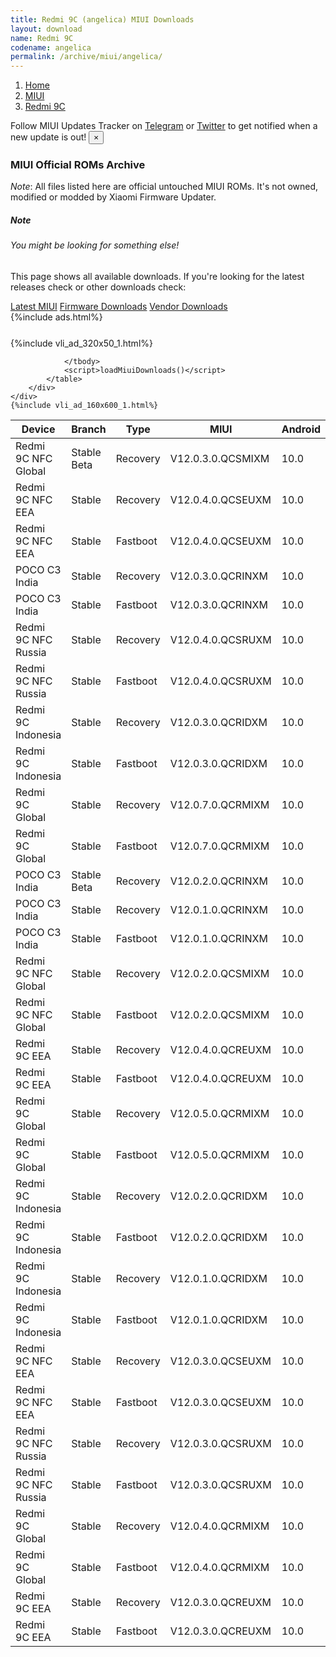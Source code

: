 ```yaml
---
title: Redmi 9C (angelica) MIUI Downloads
layout: download
name: Redmi 9C
codename: angelica
permalink: /archive/miui/angelica/
---
```

<nav aria-label="breadcrumb">
    <ol class="breadcrumb">
        <li class="breadcrumb-item"><a href="/">Home</a></li>
        <li class="breadcrumb-item"><a href="/miui/">MIUI</a></li>
        <li class="breadcrumb-item active" aria-current="page"><a href="/miui/angelica/">Redmi 9C</a></li>
    </ol>
</nav>
<div class="alert alert-primary alert-dismissible fade show" role="alert">
    Follow MIUI Updates Tracker on <a href="https://t.me/MIUIUpdatesTracker" class="alert-link">Telegram</a>
     or <a href="https://twitter.com/MiFwUpdater" class="alert-link">Twitter</a> to get notified when a new update is out!
    <button type="button" class="close" data-dismiss="alert" aria-label="Close">
        <span aria-hidden="true">&times;</span>
    </button>
</div>

### MIUI Official ROMs Archive
*Note*: All files listed here are official untouched MIUI ROMs. It's not owned, modified or modded by Xiaomi Firmware Updater.
<div class="card">
  <div class="card-body">
    <h5 class="card-title">Note</h5>
    <h6 class="card-subtitle mb-2 text-muted">You might be looking for something else!</h6>
    <p class="card-text">This page shows all available downloads.
     If you're looking for the latest releases check or other downloads check:</p>
    <a href="/miui/angelica/" class="card-link">Latest MIUI</a>
    <a href="/firmware/angelica/" class="card-link">Firmware Downloads</a>
    <a href="/vendor/angelica/" class="card-link">Vendor Downloads</a>
  </div>
</div>
{%include ads.html%}
<div class="row justify-content-center">
    <div class="col-10">
        <div class="table-responsive-md" style="margin-top: 25px;">
            {%include vli_ad_320x50_1.html%}
            <table id="miui" class="display dt-responsive nowrap compact table table-striped table-hover table-sm">
                <thead class="thead-dark">
                    <tr>
                        <th data-ref="device">Device</th>
                        <th data-ref="branch">Branch</th>
                        <th data-ref="type">Type</th>
                        <th data-ref="miui">MIUI</th>
                        <th data-ref="android">Android</th>
                        <th data-ref="size">Size</th>
                        <th data-ref="size">Date</th>
                        <th data-ref="link">Link</th>
                    </tr>
                </thead>
                <tbody>
                <tr><td>Redmi 9C NFC Global</td><td>Stable Beta</td><td>Recovery</td><td>V12.0.3.0.QCSMIXM</td><td>10.0</td><td>1.6 GB</td><td>2020-11-05</td><td><a href="/miui/angelican/stable beta/V12.0.3.0.QCSMIXM/">Download</a></td></tr>
<tr><td>Redmi 9C NFC EEA</td><td>Stable</td><td>Recovery</td><td>V12.0.4.0.QCSEUXM</td><td>10.0</td><td>1.7 GB</td><td>2020-11-04</td><td><a href="/miui/angelican/stable/V12.0.4.0.QCSEUXM/">Download</a></td></tr>
<tr><td>Redmi 9C NFC EEA</td><td>Stable</td><td>Fastboot</td><td>V12.0.4.0.QCSEUXM</td><td>10.0</td><td>3.4 GB</td><td>2020-10-28</td><td><a href="/miui/angelican/stable/V12.0.4.0.QCSEUXM/">Download</a></td></tr>
<tr><td>POCO C3 India</td><td>Stable</td><td>Recovery</td><td>V12.0.3.0.QCRINXM</td><td>10.0</td><td>1.6 GB</td><td>2020-11-03</td><td><a href="/miui/angelicain/stable/V12.0.3.0.QCRINXM/">Download</a></td></tr>
<tr><td>POCO C3 India</td><td>Stable</td><td>Fastboot</td><td>V12.0.3.0.QCRINXM</td><td>10.0</td><td>2.5 GB</td><td>2020-10-28</td><td><a href="/miui/angelicain/stable/V12.0.3.0.QCRINXM/">Download</a></td></tr>
<tr><td>Redmi 9C NFC Russia</td><td>Stable</td><td>Recovery</td><td>V12.0.4.0.QCSRUXM</td><td>10.0</td><td>1.7 GB</td><td>2020-10-30</td><td><a href="/miui/angelican/stable/V12.0.4.0.QCSRUXM/">Download</a></td></tr>
<tr><td>Redmi 9C NFC Russia</td><td>Stable</td><td>Fastboot</td><td>V12.0.4.0.QCSRUXM</td><td>10.0</td><td>3.3 GB</td><td>2020-10-28</td><td><a href="/miui/angelican/stable/V12.0.4.0.QCSRUXM/">Download</a></td></tr>
<tr><td>Redmi 9C Indonesia</td><td>Stable</td><td>Recovery</td><td>V12.0.3.0.QCRIDXM</td><td>10.0</td><td>1.7 GB</td><td>2020-10-28</td><td><a href="/miui/angelica/stable/V12.0.3.0.QCRIDXM/">Download</a></td></tr>
<tr><td>Redmi 9C Indonesia</td><td>Stable</td><td>Fastboot</td><td>V12.0.3.0.QCRIDXM</td><td>10.0</td><td>3.2 GB</td><td>2020-10-24</td><td><a href="/miui/angelica/stable/V12.0.3.0.QCRIDXM/">Download</a></td></tr>
<tr><td>Redmi 9C Global</td><td>Stable</td><td>Recovery</td><td>V12.0.7.0.QCRMIXM</td><td>10.0</td><td>1.6 GB</td><td>2020-10-28</td><td><a href="/miui/angelica/stable/V12.0.7.0.QCRMIXM/">Download</a></td></tr>
<tr><td>Redmi 9C Global</td><td>Stable</td><td>Fastboot</td><td>V12.0.7.0.QCRMIXM</td><td>10.0</td><td>3.2 GB</td><td>2020-10-24</td><td><a href="/miui/angelica/stable/V12.0.7.0.QCRMIXM/">Download</a></td></tr>
<tr><td>POCO C3 India</td><td>Stable Beta</td><td>Recovery</td><td>V12.0.2.0.QCRINXM</td><td>10.0</td><td>1.6 GB</td><td>2020-10-27</td><td><a href="/miui/angelicain/stable beta/V12.0.2.0.QCRINXM/">Download</a></td></tr>
<tr><td>POCO C3 India</td><td>Stable</td><td>Recovery</td><td>V12.0.1.0.QCRINXM</td><td>10.0</td><td>1.6 GB</td><td>2020-10-20</td><td><a href="/miui/angelicain/stable/V12.0.1.0.QCRINXM/">Download</a></td></tr>
<tr><td>POCO C3 India</td><td>Stable</td><td>Fastboot</td><td>V12.0.1.0.QCRINXM</td><td>10.0</td><td>2.5 GB</td><td>2020-08-12</td><td><a href="/miui/angelicain/stable/V12.0.1.0.QCRINXM/">Download</a></td></tr>
<tr><td>Redmi 9C NFC Global</td><td>Stable</td><td>Recovery</td><td>V12.0.2.0.QCSMIXM</td><td>10.0</td><td>1.6 GB</td><td>2020-09-24</td><td><a href="/miui/angelican/stable/V12.0.2.0.QCSMIXM/">Download</a></td></tr>
<tr><td>Redmi 9C NFC Global</td><td>Stable</td><td>Fastboot</td><td>V12.0.2.0.QCSMIXM</td><td>10.0</td><td>3.2 GB</td><td>2020-08-25</td><td><a href="/miui/angelican/stable/V12.0.2.0.QCSMIXM/">Download</a></td></tr>
<tr><td>Redmi 9C EEA</td><td>Stable</td><td>Recovery</td><td>V12.0.4.0.QCREUXM</td><td>10.0</td><td>1.7 GB</td><td>2020-09-21</td><td><a href="/miui/angelica/stable/V12.0.4.0.QCREUXM/">Download</a></td></tr>
<tr><td>Redmi 9C EEA</td><td>Stable</td><td>Fastboot</td><td>V12.0.4.0.QCREUXM</td><td>10.0</td><td>3.2 GB</td><td>2020-09-12</td><td><a href="/miui/angelica/stable/V12.0.4.0.QCREUXM/">Download</a></td></tr>
<tr><td>Redmi 9C Global</td><td>Stable</td><td>Recovery</td><td>V12.0.5.0.QCRMIXM</td><td>10.0</td><td>1.6 GB</td><td>2020-09-21</td><td><a href="/miui/angelica/stable/V12.0.5.0.QCRMIXM/">Download</a></td></tr>
<tr><td>Redmi 9C Global</td><td>Stable</td><td>Fastboot</td><td>V12.0.5.0.QCRMIXM</td><td>10.0</td><td>3.1 GB</td><td>2020-09-12</td><td><a href="/miui/angelica/stable/V12.0.5.0.QCRMIXM/">Download</a></td></tr>
<tr><td>Redmi 9C Indonesia</td><td>Stable</td><td>Recovery</td><td>V12.0.2.0.QCRIDXM</td><td>10.0</td><td>1.7 GB</td><td>2020-09-21</td><td><a href="/miui/angelica/stable/V12.0.2.0.QCRIDXM/">Download</a></td></tr>
<tr><td>Redmi 9C Indonesia</td><td>Stable</td><td>Fastboot</td><td>V12.0.2.0.QCRIDXM</td><td>10.0</td><td>3.2 GB</td><td>2020-09-12</td><td><a href="/miui/angelica/stable/V12.0.2.0.QCRIDXM/">Download</a></td></tr>
<tr><td>Redmi 9C Indonesia</td><td>Stable</td><td>Recovery</td><td>V12.0.1.0.QCRIDXM</td><td>10.0</td><td>1.7 GB</td><td>2020-09-18</td><td><a href="/miui/angelica/stable/V12.0.1.0.QCRIDXM/">Download</a></td></tr>
<tr><td>Redmi 9C Indonesia</td><td>Stable</td><td>Fastboot</td><td>V12.0.1.0.QCRIDXM</td><td>10.0</td><td>3.2 GB</td><td>2020-08-01</td><td><a href="/miui/angelica/stable/V12.0.1.0.QCRIDXM/">Download</a></td></tr>
<tr><td>Redmi 9C NFC EEA</td><td>Stable</td><td>Recovery</td><td>V12.0.3.0.QCSEUXM</td><td>10.0</td><td>1.6 GB</td><td>2020-09-07</td><td><a href="/miui/angelican/stable/V12.0.3.0.QCSEUXM/">Download</a></td></tr>
<tr><td>Redmi 9C NFC EEA</td><td>Stable</td><td>Fastboot</td><td>V12.0.3.0.QCSEUXM</td><td>10.0</td><td>3.2 GB</td><td>2020-08-27</td><td><a href="/miui/angelican/stable/V12.0.3.0.QCSEUXM/">Download</a></td></tr>
<tr><td>Redmi 9C NFC Russia</td><td>Stable</td><td>Recovery</td><td>V12.0.3.0.QCSRUXM</td><td>10.0</td><td>1.7 GB</td><td>2020-09-01</td><td><a href="/miui/angelican/stable/V12.0.3.0.QCSRUXM/">Download</a></td></tr>
<tr><td>Redmi 9C NFC Russia</td><td>Stable</td><td>Fastboot</td><td>V12.0.3.0.QCSRUXM</td><td>10.0</td><td>3.3 GB</td><td>2020-08-27</td><td><a href="/miui/angelican/stable/V12.0.3.0.QCSRUXM/">Download</a></td></tr>
<tr><td>Redmi 9C Global</td><td>Stable</td><td>Recovery</td><td>V12.0.4.0.QCRMIXM</td><td>10.0</td><td>1.6 GB</td><td>2020-09-01</td><td><a href="/miui/angelica/stable/V12.0.4.0.QCRMIXM/">Download</a></td></tr>
<tr><td>Redmi 9C Global</td><td>Stable</td><td>Fastboot</td><td>V12.0.4.0.QCRMIXM</td><td>10.0</td><td>3.2 GB</td><td>2020-08-25</td><td><a href="/miui/angelica/stable/V12.0.4.0.QCRMIXM/">Download</a></td></tr>
<tr><td>Redmi 9C EEA</td><td>Stable</td><td>Recovery</td><td>V12.0.3.0.QCREUXM</td><td>10.0</td><td>1.7 GB</td><td>2020-09-01</td><td><a href="/miui/angelica/stable/V12.0.3.0.QCREUXM/">Download</a></td></tr>
<tr><td>Redmi 9C EEA</td><td>Stable</td><td>Fastboot</td><td>V12.0.3.0.QCREUXM</td><td>10.0</td><td>3.3 GB</td><td>2020-08-25</td><td><a href="/miui/angelica/stable/V12.0.3.0.QCREUXM/">Download</a></td></tr>

                </tbody>
                <script>loadMiuiDownloads()</script>
            </table>
        </div>
    </div>
    {%include vli_ad_160x600_1.html%}
</div>
